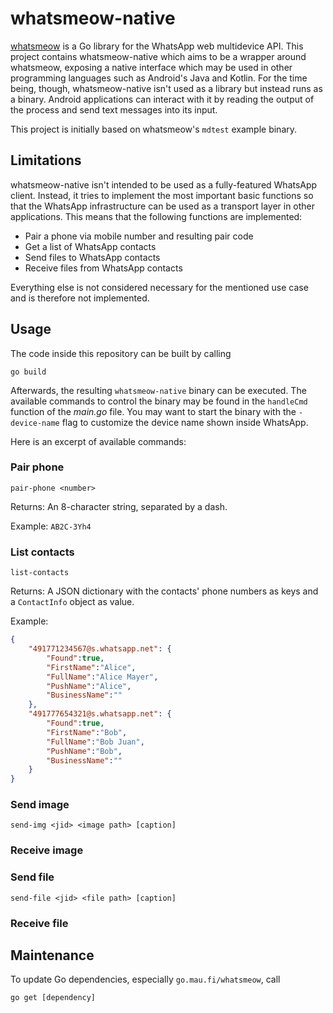 # whatsmeow-native

[whatsmeow](https://github.com/tulir/whatsmeow) is a Go library for the WhatsApp web multidevice API.
This project contains whatsmeow-native which aims to be a wrapper around whatsmeow, exposing a native
interface which may be used in other programming languages such as Android's Java and Kotlin.
For the time being, though, whatsmeow-native isn't used as a library but instead runs as a binary.
Android applications can interact with it by reading the output of the process and send text messages
into its input.

This project is initially based on whatsmeow's `mdtest` example binary.

## Limitations

whatsmeow-native isn't intended to be used as a fully-featured WhatsApp client. Instead, it tries to implement
the most important basic functions so that the WhatsApp infrastructure can be used as a transport layer in
other applications. This means that the following functions are implemented:

* Pair a phone via mobile number and resulting pair code
* Get a list of WhatsApp contacts
* Send files to WhatsApp contacts
* Receive files from WhatsApp contacts

Everything else is not considered necessary for the mentioned use case and is therefore not implemented.

## Usage

The code inside this repository can be built by calling

```
go build
```

Afterwards, the resulting `whatsmeow-native` binary can be executed. The available commands to control the
binary may be found in the `handleCmd` function of the _main.go_ file. You may want to start the binary with
the `-device-name` flag to customize the device name shown inside WhatsApp.

Here is an excerpt of available commands:

### Pair phone

`pair-phone <number>`

Returns: An 8-character string, separated by a dash.

Example: `AB2C-3Yh4`

### List contacts

`list-contacts`

Returns: A JSON dictionary with the contacts' phone numbers as keys and a `ContactInfo` object as value.

Example:

```json
{
    "491771234567@s.whatsapp.net": {
        "Found":true,
        "FirstName":"Alice",
        "FullName":"Alice Mayer",
        "PushName":"Alice",
        "BusinessName":""
    },
    "491777654321@s.whatsapp.net": {
        "Found":true,
        "FirstName":"Bob",
        "FullName":"Bob Juan",
        "PushName":"Bob",
        "BusinessName":""
    }
}
```

### Send image

`send-img <jid> <image path> [caption]`

### Receive image

### Send file

`send-file <jid> <file path> [caption]`

### Receive file

## Maintenance

To update Go dependencies, especially `go.mau.fi/whatsmeow`, call

```
go get [dependency]
```
